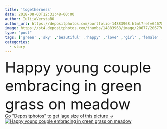 ```yaml
---
title: 'togetherness'
date: 2018-08-03T12:31:48+00:00
author: IuliiaVerstaBO
author_url: https://depositphotos.com/portfolio-14883968.html?ref=64678756
image: https://st4.depositphotos.com/thumbs/14883968/image/20677/206770346/api_thumb_450.jpg?forcejpeg=true
type: "post"
tags: ['green' ,'sky' ,'beautiful' ,'happy' ,'love' ,'girl' ,'female' ,'smiling' ,'grass' ,'people' ,'sunlight' ,'meadow' ,'outdoors' ,'happiness' ,'field' ,'nature' ,'caucasian' ,'smile' ,'flora' ,'friendship' ,'male' ,'man' ,'style' ,'sunset' ,'couple' ,'elegant' ,'stylish' ,'tender' ,'evening' ,'woman' ,'together' ,'togetherness' ,'clouds' ,'attractive' ,'handsome' ,'embrace' ,'closeness' ,'candid' ,'hug' ,'tenderness' ,'lovers' ,'relationship' ,'backlit' ,'boyfriend' ,'girlfriend' ,'copy space' ,'back light' ,'young adult' ,'Straw Hat' ,'love story' ]
categories: 
  - story
---
```

<div aling="center">
            <font size="60"> Happy young couple embracing in green grass on meadow</font>   
</div>
<div>
    <a href='https://st4.depositphotos.com/thumbs/14883968/image/20677/206770346/api_thumb_450.jpg?forcejpeg=true?ref=64678756' target=_blank > Go "Depositphotos" to get lage size of this picture ->
        <img href='https://st4.depositphotos.com/thumbs/14883968/image/20677/206770346/api_thumb_450.jpg?forcejpeg=true?ref=64678756' src='https://st4.depositphotos.com/14883968/20677/i/950/depositphotos_206770346-stock-photo-togetherness.jpg?forcejpeg=true' alt='Happy young couple embracing in green grass on meadow' >
    </a>
</div>
